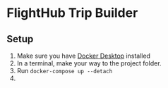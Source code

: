 # FlightHub Trip Builder

## Setup

1. Make sure you have [Docker Desktop](https://www.docker.com/products/docker-desktop/) installed
2. In a terminal, make your way to the project folder.
3. Run `docker-compose up --detach`
4.